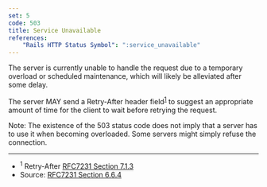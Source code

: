 ```yaml
---
set: 5
code: 503
title: Service Unavailable
references:
    "Rails HTTP Status Symbol": ":service_unavailable"
---
```


The server is currently unable to handle the request due to a temporary overload
or scheduled maintenance, which will likely be alleviated after some delay.

The server MAY send a Retry-After header field<sup>[1](#ref-1)</sup> to suggest
an appropriate amount of time for the client to wait before retrying the
request.

Note: The existence of the 503 status code does not imply that a server has to
use it when becoming overloaded. Some servers might simply refuse the
connection.

---

* <span id="ref-1"><sup>1</sup> Retry-After [RFC7231 Section 7.1.3][2]</span>
* Source: [RFC7231 Section 6.6.4][1]

[1]: <http://tools.ietf.org/html/rfc7231#section-6.6.4>
[2]: <http://tools.ietf.org/html/rfc7231#section-7.1.3>